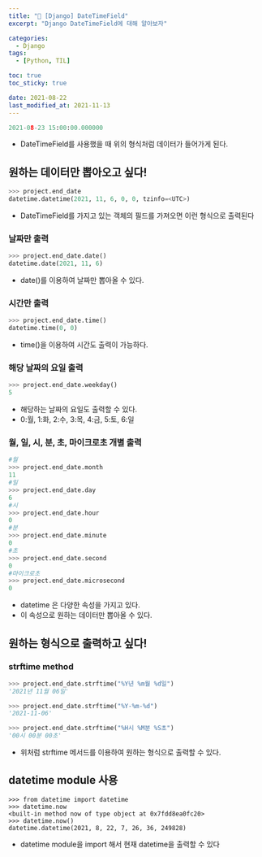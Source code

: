 ```yaml
---
title: "📗 [Django] DateTimeField"
excerpt: "Django DateTimeField에 대해 알아보자"

categories:
  - Django
tags:
  - [Python, TIL]

toc: true
toc_sticky: true

date: 2021-08-22
last_modified_at: 2021-11-13
---
```


```python
2021-08-23 15:00:00.000000
```

- DateTimeField를 사용했을 때 위의 형식처럼 데이터가 들어가게 된다.

## 원하는 데이터만 뽑아오고 싶다!

```python
>>> project.end_date
datetime.datetime(2021, 11, 6, 0, 0, tzinfo=<UTC>)
```

- DateTimeField를 가지고 있는 객체의 필드를 가져오면 이런 형식으로 출력된다

### 날짜만 출력

```python
>>> project.end_date.date()
datetime.date(2021, 11, 6)
```

- date()를 이용하여 날짜만 뽑아올 수 있다.

### 시간만 출력

```python
>>> project.end_date.time()
datetime.time(0, 0)
```

- time()을 이용하여 시간도 출력이 가능하다.

### 해당 날짜의 요일 출력

```python
>>> project.end_date.weekday()
5
```

- 해당하는 날짜의 요일도 출력할 수 있다.
- 0:월, 1:화, 2:수, 3:목, 4:금, 5:토, 6:일

### 월, 일, 시, 분, 초, 마이크로초 개별 출력

```python
#월
>>> project.end_date.month
11
#일
>>> project.end_date.day
6
#시
>>> project.end_date.hour
0
#분
>>> project.end_date.minute
0
#초
>>> project.end_date.second
0
#마이크로초
>>> project.end_date.microsecond
0
```

- datetime 은 다양한 속성을 가지고 있다.
- 이 속성으로 원하는 데이터만 뽑아올 수 있다.

## 원하는 형식으로 출력하고 싶다!

### strftime method

```python
>>> project.end_date.strftime("%Y년 %m월 %d일")
'2021년 11월 06일'
```

```python
>>> project.end_date.strftime("%Y-%m-%d")
'2021-11-06'
```

```python
>>> project.end_date.strftime("%H시 %M분 %S초")
'00시 00분 00초'

```

- 위처럼 strftime 메서드를 이용하여 원하는 형식으로 출력할 수 있다.

## datetime module 사용

```
>>> from datetime import datetime
>>> datetime.now
<built-in method now of type object at 0x7fdd8ea0fc20>
>>> datetime.now()
datetime.datetime(2021, 8, 22, 7, 26, 36, 249828)
```

- datetime module을 import 해서 현재 datetime을 출력할 수 있다
